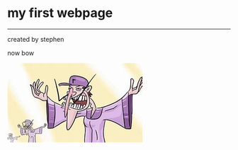 <!DOCTYPE html>
<html>
<head>
</head>
<body background-color:light-gray;>

<h1>my first webpage</h1>
<hr>
<p>created by stephen</p>
<p>now bow</p>
<img src="wal.jpg" alt="wallelujah">

</body>
</html>
